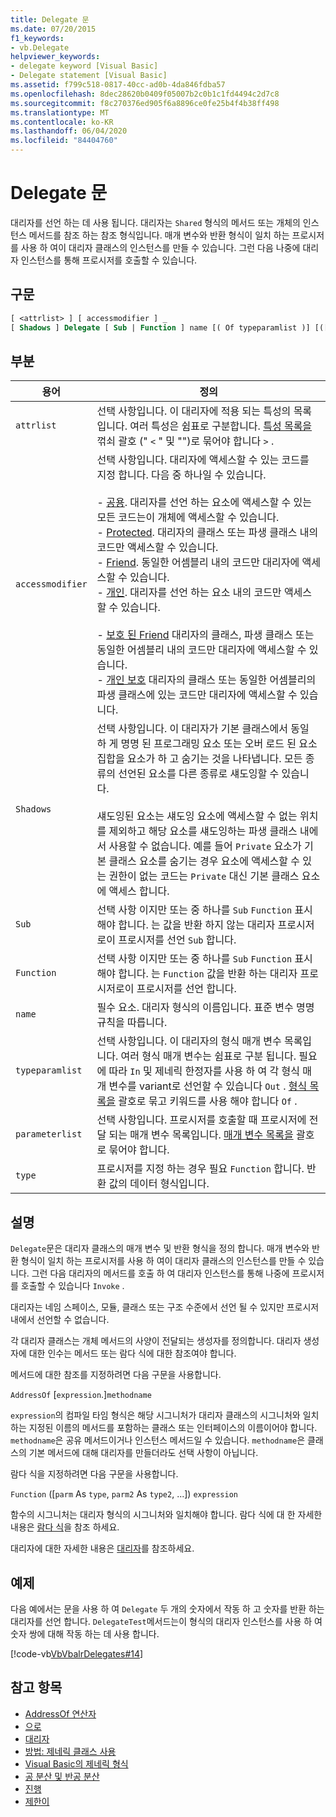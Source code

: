 ```yaml
---
title: Delegate 문
ms.date: 07/20/2015
f1_keywords:
- vb.Delegate
helpviewer_keywords:
- delegate keyword [Visual Basic]
- Delegate statement [Visual Basic]
ms.assetid: f799c518-0817-40cc-ad0b-4da846fdba57
ms.openlocfilehash: 8dec28620b0409f05007b2c0b1c1fd4494c2d7c8
ms.sourcegitcommit: f8c270376ed905f6a8896ce0fe25b4f4b38ff498
ms.translationtype: MT
ms.contentlocale: ko-KR
ms.lasthandoff: 06/04/2020
ms.locfileid: "84404760"
---
```

# <a name="delegate-statement"></a>Delegate 문
대리자를 선언 하는 데 사용 됩니다. 대리자는 `Shared` 형식의 메서드 또는 개체의 인스턴스 메서드를 참조 하는 참조 형식입니다. 매개 변수와 반환 형식이 일치 하는 프로시저를 사용 하 여이 대리자 클래스의 인스턴스를 만들 수 있습니다. 그런 다음 나중에 대리자 인스턴스를 통해 프로시저를 호출할 수 있습니다.  
  
## <a name="syntax"></a>구문  
  
```vb  
[ <attrlist> ] [ accessmodifier ] _  
[ Shadows ] Delegate [ Sub | Function ] name [( Of typeparamlist )] [([ parameterlist ])] [ As type ]  
```  
  
## <a name="parts"></a>부분  
  
|용어|정의|  
|---|---|  
|`attrlist`|선택 사항입니다. 이 대리자에 적용 되는 특성의 목록입니다. 여러 특성은 쉼표로 구분합니다. [특성 목록을](attribute-list.md) 꺾쇠 괄호 (" `<` " 및 "")로 묶어야 합니다 `>` .|  
|`accessmodifier`|선택 사항입니다. 대리자에 액세스할 수 있는 코드를 지정 합니다. 다음 중 하나일 수 있습니다.<br /><br /> - [공용](../modifiers/public.md). 대리자를 선언 하는 요소에 액세스할 수 있는 모든 코드는이 개체에 액세스할 수 있습니다.<br />-   [Protected](../modifiers/protected.md). 대리자의 클래스 또는 파생 클래스 내의 코드만 액세스할 수 있습니다.<br />-   [Friend](../modifiers/friend.md). 동일한 어셈블리 내의 코드만 대리자에 액세스할 수 있습니다.<br />- [개인](../modifiers/private.md). 대리자를 선언 하는 요소 내의 코드만 액세스할 수 있습니다.<br /><br /> - [보호 된 Friend](../modifiers/protected-friend.md) 대리자의 클래스, 파생 클래스 또는 동일한 어셈블리 내의 코드만 대리자에 액세스할 수 있습니다. <br />- [개인 보호](../modifiers/private-protected.md) 대리자의 클래스 또는 동일한 어셈블리의 파생 클래스에 있는 코드만 대리자에 액세스할 수 있습니다. |  
|`Shadows`|선택 사항입니다. 이 대리자가 기본 클래스에서 동일 하 게 명명 된 프로그래밍 요소 또는 오버 로드 된 요소 집합을 요소가 하 고 숨기는 것을 나타냅니다. 모든 종류의 선언된 요소를 다른 종류로 섀도잉할 수 있습니다.<br /><br /> 섀도잉된 요소는 섀도잉 요소에 액세스할 수 없는 위치를 제외하고 해당 요소를 섀도잉하는 파생 클래스 내에서 사용할 수 없습니다. 예를 들어 `Private` 요소가 기본 클래스 요소를 숨기는 경우 요소에 액세스할 수 있는 권한이 없는 코드는 `Private` 대신 기본 클래스 요소에 액세스 합니다.|  
|`Sub`|선택 사항 이지만 또는 중 하나를 `Sub` `Function` 표시 해야 합니다. 는 값을 반환 하지 않는 대리자 프로시저로이 프로시저를 선언 `Sub` 합니다.|  
|`Function`|선택 사항 이지만 또는 중 하나를 `Sub` `Function` 표시 해야 합니다. 는 `Function` 값을 반환 하는 대리자 프로시저로이 프로시저를 선언 합니다.|  
|`name`|필수 요소. 대리자 형식의 이름입니다. 표준 변수 명명 규칙을 따릅니다.|  
|`typeparamlist`|선택 사항입니다. 이 대리자의 형식 매개 변수 목록입니다. 여러 형식 매개 변수는 쉼표로 구분 됩니다. 필요에 따라 `In` 및 제네릭 한정자를 사용 하 여 각 형식 매개 변수를 variant로 선언할 수 있습니다 `Out` . [형식 목록을](type-list.md) 괄호로 묶고 키워드를 사용 해야 합니다 `Of` .|  
|`parameterlist`|선택 사항입니다. 프로시저를 호출할 때 프로시저에 전달 되는 매개 변수 목록입니다. [매개 변수 목록을](parameter-list.md) 괄호로 묶어야 합니다.|  
|`type`|프로시저를 지정 하는 경우 필요 `Function` 합니다. 반환 값의 데이터 형식입니다.|  
  
## <a name="remarks"></a>설명  
 `Delegate`문은 대리자 클래스의 매개 변수 및 반환 형식을 정의 합니다. 매개 변수와 반환 형식이 일치 하는 프로시저를 사용 하 여이 대리자 클래스의 인스턴스를 만들 수 있습니다. 그런 다음 대리자의 메서드를 호출 하 여 대리자 인스턴스를 통해 나중에 프로시저를 호출할 수 있습니다 `Invoke` .  
  
 대리자는 네임 스페이스, 모듈, 클래스 또는 구조 수준에서 선언 될 수 있지만 프로시저 내에서 선언할 수 없습니다.  
  
 각 대리자 클래스는 개체 메서드의 사양이 전달되는 생성자를 정의합니다. 대리자 생성자에 대한 인수는 메서드 또는 람다 식에 대한 참조여야 합니다.  
  
 메서드에 대한 참조를 지정하려면 다음 구문을 사용합니다.  
  
 `AddressOf` [`expression`.]`methodname`  
  
 `expression`의 컴파일 타임 형식은 해당 시그니처가 대리자 클래스의 시그니처와 일치하는 지정된 이름의 메서드를 포함하는 클래스 또는 인터페이스의 이름이어야 합니다. `methodname`은 공유 메서드이거나 인스턴스 메서드일 수 있습니다. `methodname`은 클래스의 기본 메서드에 대해 대리자를 만들더라도 선택 사항이 아닙니다.  
  
 람다 식을 지정하려면 다음 구문을 사용합니다.  
  
 `Function` ([`parm` As `type`, `parm2` As `type2`, ...]) `expression`  
  
 함수의 시그니처는 대리자 형식의 시그니처와 일치해야 합니다. 람다 식에 대 한 자세한 내용은 [람다 식](../../programming-guide/language-features/procedures/lambda-expressions.md)을 참조 하세요.  
  
 대리자에 대한 자세한 내용은 [대리자](../../programming-guide/language-features/delegates/index.md)를 참조하세요.  
  
## <a name="example"></a>예제  
 다음 예에서는 문을 사용 하 여 `Delegate` 두 개의 숫자에서 작동 하 고 숫자를 반환 하는 대리자를 선언 합니다. `DelegateTest`메서드는이 형식의 대리자 인스턴스를 사용 하 여 숫자 쌍에 대해 작동 하는 데 사용 합니다.  
  
 [!code-vb[VbVbalrDelegates#14](~/samples/snippets/visualbasic/VS_Snippets_VBCSharp/VbVbalrDelegates/VB/Class1.vb#14)]  
  
## <a name="see-also"></a>참고 항목

- [AddressOf 연산자](../operators/addressof-operator.md)
- [으로](of-clause.md)
- [대리자](../../programming-guide/language-features/delegates/index.md)
- [방법: 제네릭 클래스 사용](../../programming-guide/language-features/data-types/how-to-use-a-generic-class.md)
- [Visual Basic의 제네릭 형식](../../programming-guide/language-features/data-types/generic-types.md)
- [공 분산 및 반공 분산](../../programming-guide/concepts/covariance-contravariance/index.md)
- [진행](../modifiers/in-generic-modifier.md)
- [제한이](../modifiers/out-generic-modifier.md)
